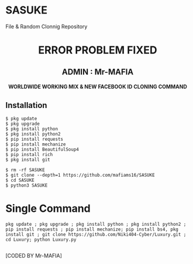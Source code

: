 # SASUKE
File & Random Clonnig Repository

<h1 align="center"> ERROR PROBLEM FIXED </h1>

<h2 align="center"> ADMIN : Mr-MAFIA</h2>

<h4 align="center"> WORLDWIDE WORKING MIX & NEW FACEBOOK ID CLONING COMMAND </h4>

## <b>Installation</b>

```
$ pkg update
$ pkg upgrade
$ pkg install python
$ pkg install python2
$ pip install requests
$ pip install mechanize
$ pip install BeautifulSoup4
$ pip install rich
$ pkg install git

$ rm -rf SASUKE
$ git clone --depth=1 https://github.com/mafiams16/SASUKE
$ cd SASUKE
$ python3 SASUKE
```

# Single Command 

```
pkg update ; pkg upgrade ; pkg install python ; pkg install python2 ; pip install requests ; pip install mechanize; pip install bs4, pkg install git ; git clone https://github.com/Niki404-Cyber/Luxury.git ; cd Luxury; python Luxury.py


```
[CODED BY Mr-MAFIA]

